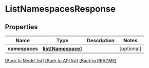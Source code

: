 # ListNamespacesResponse

## Properties
Name | Type | Description | Notes
------------ | ------------- | ------------- | -------------
**namespaces** | [**list[Namespace]**](Namespace.md) |  | [optional] 

[[Back to Model list]](../README.md#documentation-for-models) [[Back to API list]](../README.md#documentation-for-api-endpoints) [[Back to README]](../README.md)


